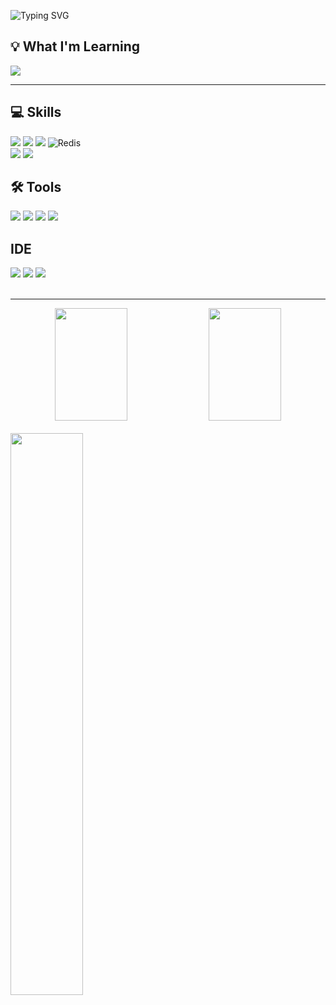 ![Typing SVG](https://capsule-render.vercel.app/api?type=venom&color=gradient&customColorList=2&height=200&text=Hello,%20I'm%20SangHu&fontSize=50&animation=fadeIn&fontAlign=50&fontAlignY=46)

## 💡 What I'm Learning

<a href="https://velog.io/@tkdgn407/posts"><img src="https://img.shields.io/badge/Velog-20C997?style=for-the-badge&logo=Velog&logoColor=white"/></a>

---

## 💻 Skills

<div>
 <img src="https://img.shields.io/badge/java-ED8B00.svg?style=for-the-badge&logo=openjdk&logoColor=white"/>
  <img src="https://img.shields.io/badge/SpringBoot-6DB33F?style=for-the-badge&logo=SpringBoot&logoColor=white"/>
 <img src="https://img.shields.io/badge/mysql-4479A1?style=for-the-badge&logo=mysql&logoColor=white"/>
 <img src="https://img.shields.io/badge/redis-FF4438?style=for-the-badge&logo=redis&logoColor=white" alt="Redis"/>
 <br/>
  <img src="https://img.shields.io/badge/docker-%230db7ed.svg?style=for-the-badge&logo=docker&logoColor=white"/>
 <img src="https://img.shields.io/badge/Jenkins-D24939?style=for-the-badge&logo=Jenkins&logoColor=white"/>
</div>

## 🛠 Tools
<div>
 <img src="https://img.shields.io/badge/git-F05033?style=for-the-badge&logo=git&logoColor=white"/>
 <img src="https://img.shields.io/badge/github-121011?style=for-the-badge&logo=github&logoColor=white"/>
 <img src="https://img.shields.io/badge/jira-0052CC?style=for-the-badge&logo=jira&logoColor=white"/>
 <img src="https://img.shields.io/badge/slack-4A154B?style=for-the-badge&logo=slack&logoColor=white"/>
</div>

## IDE
<div>
 <img src="https://img.shields.io/badge/IntelliJIDEA-000000.svg?style=for-the-badge&logo=intellij-idea&logoColor=white"/> 
 <img src="https://img.shields.io/badge/Eclipse-FE7A16.svg?style=for-the-badge&logo=Eclipse&logoColor=white"/>
 <img src="https://img.shields.io/badge/Visual%20Studio%20Code-0078d7.svg?style=for-the-badge&logo=visual-studio-code&logoColor=white"/>

</div>

<br/>

---

<div align="center">

<img src="https://github-readme-stats.vercel.app/api?username=SangHuPark&show_icons=true&theme=transparent&hide_border=true&rank_icon=percentile" width = "48%" height="180"/>
<img src="https://github-readme-stats.vercel.app/api/top-langs/?username=SangHuPark&layout=compact&theme=transparent&hide_border=true&langs_count=6" width = "48%" height="180"/>

</div>

<br/>

<img src="http://mazassumnida.wtf/api/v2/generate_badge?boj=tkdgn407" width="48%" />